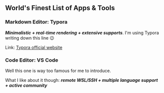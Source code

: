 ## World's Finest List of Apps & Tools

### Markdown Editor: Typora

***Minimalistic + real-time rendering + extensive supports***. I'm using Typora writing down this line 😉

Link: [Typora official website](https://typora.io/)



### Code Editor: VS Code

Well this one is way too famous for me to introduce.

What I like about it though: ***remote WSL/SSH + multiple language support + active community***



### 